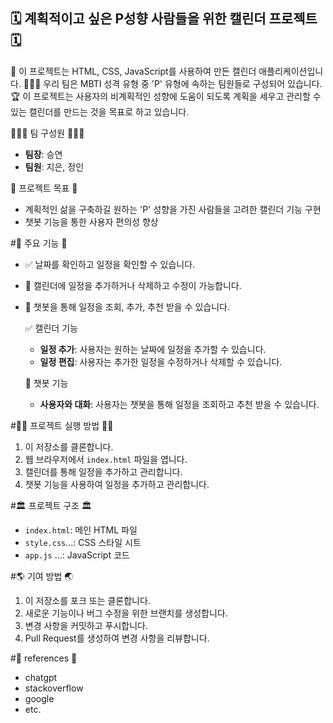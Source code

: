 ## 🗓️ 계획적이고 싶은 P성향 사람들을 위한 캘린더 프로젝트 🗓️

🤗 이 프로젝트는 HTML, CSS, JavaScript를 사용하여 만든 캘린더 애플리케이션입니다. 
🧑‍🤝‍🧑 우리 팀은 MBTI 성격 유형 중 'P' 유형에 속하는 팀원들로 구성되어 있습니다. 
🏆 이 프로젝트는 사용자의 비계획적인 성향에 도움이 되도록 계획을 세우고 관리할 수 있는 캘린더를 만드는 것을 목표로 하고 있습니다.

🧑‍🤝‍🧑 팀 구성원 🧑‍🤝‍🧑

- **팀장**: 승연
- **팀원**: 지은, 정인


🥅 프로젝트 목표 🥅

- 계획적인 삶을 구축하길 원하는 'P' 성향을 가진 사람들을 고려한 캘린더 기능 구현
- 챗봇 기능을 통한 사용자 편의성 향상

  
#📆 주요 기능 📆

  - ✅ 날짜를 확인하고 일정을 확인할 수 있습니다. 
  
  - 📌 캘린더에 일정을 추가하거나 삭제하고 수정이 가능합니다.
  
  - 🥸 챗봇을 통해 일정을 조회, 추가, 추천 받을 수 있습니다.

     ✅ 캘린더 기능
    
      - **일정 추가**: 사용자는 원하는 날짜에 일정을 추가할 수 있습니다.
      - **일정 편집**: 사용자는 추가한 일정을 수정하거나 삭제할 수 있습니다.
    
     🥸 챗봇 기능
    
      - **사용자와 대화**: 사용자는 챗봇을 통해 일정을 조회하고 추천 받을 수 있습니다.


#👩‍💻 프로젝트 실행 방법 🧑‍💻

  1. 이 저장소를 클론합니다.
  2. 웹 브라우저에서 `index.html` 파일을 엽니다.
  3. 캘린더를 통해 일정을 추가하고 관리합니다.
  4. 챗봇 기능을 사용하여 일정을 추가하고 관리합니다.


#🏛️ 프로젝트 구조 🏛️

  - `index.html`: 메인 HTML 파일
  - `style.css`...: CSS 스타일 시트
  - `app.js` ...: JavaScript 코드


#🌎 기여 방법 🌏

  1. 이 저장소를 포크 또는 클론합니다.
  2. 새로운 기능이나 버그 수정을 위한 브랜치를 생성합니다.
  3. 변경 사항을 커밋하고 푸시합니다.
  4. Pull Request를 생성하여 변경 사항을 리뷰합니다.

#📜 references 📜
  - chatgpt
  - stackoverflow
  - google
  - etc.

